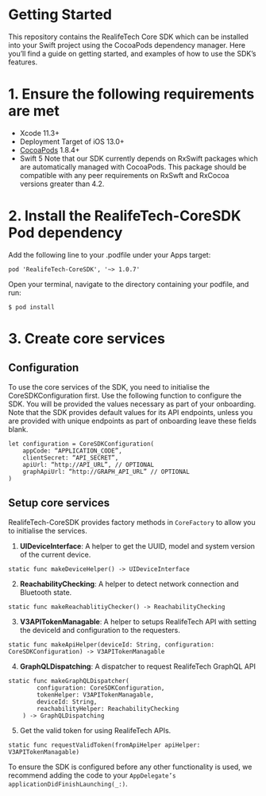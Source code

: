# Getting Started
This repository contains the RealifeTech Core SDK which can be installed into your Swift project using the CocoaPods dependency manager. Here you’ll find a guide on getting started, and examples of how to use the SDK’s features.

# 1. Ensure the following requirements are met
* Xcode 11.3+
* Deployment Target of iOS 13.0+
*  [CocoaPods](https://guides.cocoapods.org/using/getting-started.html)  1.8.4+
* Swift 5
Note that our SDK currently depends on RxSwift packages which are automatically managed with CocoaPods. This package should be compatible with any peer requirements on RxSwft and RxCocoa versions greater than 4.2.

# 2. Install the RealifeTech-CoreSDK Pod dependency
Add the following line to your .podfile under your Apps target:
```
pod 'RealifeTech-CoreSDK', '~> 1.0.7'
```
Open your terminal, navigate to the directory containing your podfile, and run:
```
$ pod install
```

# 3. Create core services
## Configuration
To use the core services of the SDK, you need to initialise the CoreSDKConfiguration first. Use the following function to configure the SDK. You will be provided the values necessary as part of your onboarding.  Note that the SDK provides default values for its API endpoints, unless you are provided with unique endpoints as part of onboarding leave these fields blank.

```
let configuration = CoreSDKConfiguration(
    appCode: “APPLICATION_CODE”,
    clientSecret: “API_SECRET”,
    apiUrl: “http://API_URL”, // OPTIONAL
    graphApiUrl: “http://GRAPH_API_URL” // OPTIONAL
)
```

## Setup core services
RealifeTech-CoreSDK provides factory methods in `CoreFactory` to allow you to initialise the services.

1. **UIDeviceInterface**: A helper to get the UUID, model and system version of the current device.
```
static func makeDeviceHelper() -> UIDeviceInterface
```

2. **ReachabilityChecking**: A helper to detect network connection and Bluetooth state.
```
static func makeReachablitiyChecker() -> ReachabilityChecking
```

3. **V3APITokenManagable**: A helper to setups RealifeTech API with setting the deviceId and configuration to the requesters.
```
static func makeApiHelper(deviceId: String, configuration: CoreSDKConfiguration) -> V3APITokenManagable
```

4. **GraphQLDispatching**: A dispatcher to request RealifeTech GraphQL API
```
static func makeGraphQLDispatcher(
        configuration: CoreSDKConfiguration,
        tokenHelper: V3APITokenManagable,
        deviceId: String,
        reachabilityHelper: ReachabilityChecking
    ) -> GraphQLDispatching
```

5. Get the valid token for using RealifeTech APIs.
```
static func requestValidToken(fromApiHelper apiHelper: V3APITokenManagable)
```

To ensure the SDK is configured before any other functionality is used, we recommend adding the code to your `AppDelegate’s applicationDidFinishLaunching(_:)`.
